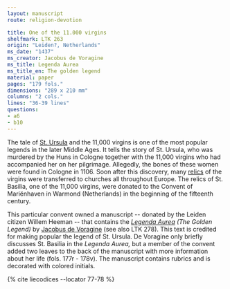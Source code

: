 ```yaml
---
layout: manuscript
route: religion-devotion

title: One of the 11.000 virgins
shelfmark: LTK 263
origin: "Leiden?, Netherlands"
ms_date: "1437"
ms_creator: Jacobus de Voragine
ms_title: Legenda Aurea
ms_title_en: The golden legend
material: paper
pages: "179 fols."
dimensions: "289 x 210 mm"
columns: "2 cols."
lines: "36-39 lines"
questions:
- a6
- b10
---
```


The tale of [St. Ursula](https://en.wikipedia.org/wiki/Saint_Ursula) and
the 11,000 virgins is one of the most popular legends in the later
Middle Ages. It tells the story of St. Ursula, who was murdered by the
Huns in Cologne together with the 11,000 virgins who had accompanied her
on her pilgrimage. Allegedly, the bones of these women were found in
Cologne in 1106. Soon after this discovery, many
[relics](https://en.wikipedia.org/wiki/Relic) of the virgins were
transferred to churches all throughout Europe. The relics of St.
Basilia, one of the 11,000 virgins, were donated to the Convent of
Mariënhaven in Warmond (Netherlands) in the beginning of the fifteenth
century.

This particular convent owned a manuscript -- donated by the Leiden
citizen Willem Heeman -- that contains the *[Legenda Aurea](https://en.wikipedia.org/wiki/Golden_Legend) (The Golden Legend)*
by [Jacobus de
Voragine](https://en.wikipedia.org/wiki/Jacobus_da_Varagine) (see also
LTK 278). This text is credited for making popular the legend of St.
Ursula. De Voragine only briefly discusses St. Basilia in the *Legenda
Aurea,* but a member of the convent added two leaves to the back of the
manuscript with more information about her life (fols. 177r - 178v). The
manuscript contains rubrics and is decorated with colored initials.

{% cite liecodices --locator 77-78 %}